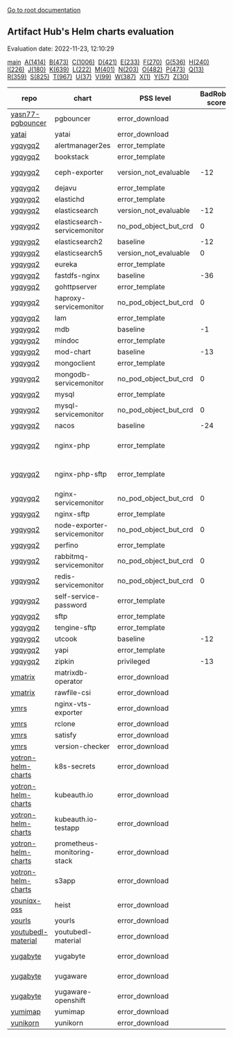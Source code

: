 [Go to root documentation](https://vicenteherrera.com/psa-checker)

## Artifact Hub's Helm charts evaluation

Evaluation date: 2022-11-23, 12:10:29

[main](./charts_levels)&nbsp; [A(1414)](./charts_levels_a)&nbsp; [B(473)](./charts_levels_b)&nbsp; [C(1006)](./charts_levels_c)&nbsp; [D(421)](./charts_levels_d)&nbsp; [E(233)](./charts_levels_e)&nbsp; [F(270)](./charts_levels_f)&nbsp; [G(536)](./charts_levels_g)&nbsp; [H(240)](./charts_levels_h)&nbsp; [I(226)](./charts_levels_i)&nbsp; [J(180)](./charts_levels_j)&nbsp; [K(639)](./charts_levels_k)&nbsp; [L(222)](./charts_levels_l)&nbsp; [M(401)](./charts_levels_m)&nbsp; [N(203)](./charts_levels_n)&nbsp; [O(482)](./charts_levels_o)&nbsp; [P(473)](./charts_levels_p)&nbsp; [Q(13)](./charts_levels_q)&nbsp; [R(359)](./charts_levels_r)&nbsp; [S(825)](./charts_levels_s)&nbsp; [T(967)](./charts_levels_t)&nbsp; [U(37)](./charts_levels_u)&nbsp; [V(99)](./charts_levels_v)&nbsp; [W(387)](./charts_levels_w)&nbsp; [X(1)](./charts_levels_x)&nbsp; [Y(57)](./charts_levels_y)&nbsp; [Z(30)](./charts_levels_z)&nbsp; 

| repo | chart | PSS level | BadRobot score | chart version | app version |
|------|------|------|------|------|------|
| [yasn77-pgbouncer](https://yasn77.github.io/pgbouncer/) | pgbouncer | error_download |  | 0.0.6 | 1.17.0 |
| [yatai](https://bentoml.github.io/yatai-chart) | yatai | error_download |  | 0.4.6 | 0.4.6 |
| [ygqygq2](https://ygqygq2.github.io/charts/) | alertmanager2es | error_template |  | 2.0.0 | 0.0.3 |
| [ygqygq2](https://ygqygq2.github.io/charts/) | bookstack | error_template |  | 2.0.0 | v2.1 |
| [ygqygq2](https://ygqygq2.github.io/charts/) | ceph-exporter | version_not_evaluable | -12 | 1.0.0 | 2.0.1-luminous |
| [ygqygq2](https://ygqygq2.github.io/charts/) | dejavu | error_template |  | 2.0.0 | 3.4.0 |
| [ygqygq2](https://ygqygq2.github.io/charts/) | elastichd | error_template |  | 2.0.0 | 1.4 |
| [ygqygq2](https://ygqygq2.github.io/charts/) | elasticsearch | version_not_evaluable | -12 | 1.30.0 | 6.7.0 |
| [ygqygq2](https://ygqygq2.github.io/charts/) | elasticsearch-servicemonitor | no_pod_object_but_crd | 0 | 1.0.0 | 1.1.0 |
| [ygqygq2](https://ygqygq2.github.io/charts/) | elasticsearch2 | baseline | -12 | 1.0.0 | 2.4.6 |
| [ygqygq2](https://ygqygq2.github.io/charts/) | elasticsearch5 | version_not_evaluable | 0 | 6.2.2 | 7.3.0 |
| [ygqygq2](https://ygqygq2.github.io/charts/) | eureka | error_template |  | 2.0.0 | 1.0.0 |
| [ygqygq2](https://ygqygq2.github.io/charts/) | fastdfs-nginx | baseline | -36 | 2.1.0 | 6.08 |
| [ygqygq2](https://ygqygq2.github.io/charts/) | gohttpserver | error_template |  | 2.0.0 | 1.0 |
| [ygqygq2](https://ygqygq2.github.io/charts/) | haproxy-servicemonitor | no_pod_object_but_crd | 0 | 1.0.0 | 0.10.0 |
| [ygqygq2](https://ygqygq2.github.io/charts/) | lam | error_template |  | 2.0.0 | 6.9 |
| [ygqygq2](https://ygqygq2.github.io/charts/) | mdb | baseline | -1 | 5.0.5 | 1.0.0 |
| [ygqygq2](https://ygqygq2.github.io/charts/) | mindoc | error_template |  | 2.0.0 | 2.0 |
| [ygqygq2](https://ygqygq2.github.io/charts/) | mod-chart | baseline | -13 | 3.0.7 | 1.0.0 |
| [ygqygq2](https://ygqygq2.github.io/charts/) | mongoclient | error_template |  | 2.0.0 | 2.2.0 |
| [ygqygq2](https://ygqygq2.github.io/charts/) | mongodb-servicemonitor | no_pod_object_but_crd | 0 | 1.0.0 | 0.10.0 |
| [ygqygq2](https://ygqygq2.github.io/charts/) | mysql | error_template |  | 4.5.3 | 5.7.26 |
| [ygqygq2](https://ygqygq2.github.io/charts/) | mysql-servicemonitor | no_pod_object_but_crd | 0 | 1.0.0 | 5.7.24 |
| [ygqygq2](https://ygqygq2.github.io/charts/) | nacos | baseline | -24 | 2.1.2 | 2.1.0 |
| [ygqygq2](https://ygqygq2.github.io/charts/) | nginx-php | error_template |  | 2.0.0 | nginx-1.10.3_php-7.0_1242 |
| [ygqygq2](https://ygqygq2.github.io/charts/) | nginx-php-sftp | error_template |  | 2.0.0 | nginx-1.10.3_php-7.0_1242 |
| [ygqygq2](https://ygqygq2.github.io/charts/) | nginx-servicemonitor | no_pod_object_but_crd | 0 | 1.0.0 | 0.10.0 |
| [ygqygq2](https://ygqygq2.github.io/charts/) | nginx-sftp | error_template |  | 2.0.0 | 1.14.2 |
| [ygqygq2](https://ygqygq2.github.io/charts/) | node-exporter-servicemonitor | no_pod_object_but_crd | 0 | 1.0.0 | v0.17.0 |
| [ygqygq2](https://ygqygq2.github.io/charts/) | perfino | error_template |  | 2.0.0 | 3.2.1 |
| [ygqygq2](https://ygqygq2.github.io/charts/) | rabbitmq-servicemonitor | no_pod_object_but_crd | 0 | 1.0.0 | v1.0.0-RC6.1 |
| [ygqygq2](https://ygqygq2.github.io/charts/) | redis-servicemonitor | no_pod_object_but_crd | 0 | 1.0.0 | v1.5.2-alpine |
| [ygqygq2](https://ygqygq2.github.io/charts/) | self-service-password | error_template |  | 2.0.0 | 1.3 |
| [ygqygq2](https://ygqygq2.github.io/charts/) | sftp | error_template |  | 2.0.0 | 1.0 |
| [ygqygq2](https://ygqygq2.github.io/charts/) | tengine-sftp | error_template |  | 2.0.0 | 2.3.2 |
| [ygqygq2](https://ygqygq2.github.io/charts/) | utcook | baseline | -12 | 2.1.4 | 1.0.0 |
| [ygqygq2](https://ygqygq2.github.io/charts/) | yapi | error_template |  | 2.0.0 | v1.8.0 |
| [ygqygq2](https://ygqygq2.github.io/charts/) | zipkin | privileged | -13 | 2.1.1 | 2.23 |
| [ymatrix](https://ymatrix-data.github.io/charts) | matrixdb-operator | error_download |  | 0.11.1 | 0.11.1 |
| [ymatrix](https://ymatrix-data.github.io/charts) | rawfile-csi | error_download |  | 0.2.1 | 0.2.1 |
| [ymrs](https://ymrsmns.github.io/helm-charts/) | nginx-vts-exporter | error_download |  | 0.1.2 | 0.10.7 |
| [ymrs](https://ymrsmns.github.io/helm-charts/) | rclone | error_download |  | 0.1.4 | 1.52.3 |
| [ymrs](https://ymrsmns.github.io/helm-charts/) | satisfy | error_download |  | 1.0.2 | 3.0.4 |
| [ymrs](https://ymrsmns.github.io/helm-charts/) | version-checker | error_download |  | 0.2.3 | v0.2.1 |
| [yotron-helm-charts](http://helm.yotron.de) | k8s-secrets | error_download |  | 1.0.0 | 1.0.0 |
| [yotron-helm-charts](http://helm.yotron.de) | kubeauth.io | error_download |  | 1.2.1 |  |
| [yotron-helm-charts](http://helm.yotron.de) | kubeauth.io-testapp | error_download |  | 1.2.1 |  |
| [yotron-helm-charts](http://helm.yotron.de) | prometheus-monitoring-stack | error_download |  | 1.1.0 |  |
| [yotron-helm-charts](http://helm.yotron.de) | s3app | error_download |  | 1.1.1 | 1.1.2 |
| [youniqx-oss](https://youniqx.github.io/helm-charts/) | heist | error_download |  | 1.1.36 | 1.1.36 |
| [yourls](https://charts.yourls.org/) | yourls | error_download |  | 5.2.14 | 1.9.1 |
| [youtubedl-material](https://tzahi12345.github.io/YoutubeDL-Material/chart) | youtubedl-material | error_download |  | 0.0.1 |  |
| [yugabyte](https://charts.yugabyte.com) | yugabyte | error_download |  | 2.15.3 | 2.15.3.0-b231 |
| [yugabyte](https://charts.yugabyte.com) | yugaware | error_download |  | 2.15.3 | 2.15.3.0-b231 |
| [yugabyte](https://charts.yugabyte.com) | yugaware-openshift | error_download |  | 2.14.4 | 2.14.4.0-b26 |
| [yumimap](https://jamashi.github.io/yumimap-helm) | yumimap | error_download |  | 0.1.1 | 0.1.0 |
| [yunikorn](https://apache.github.io/yunikorn-release) | yunikorn | error_download |  | 1.1.0 |  |
